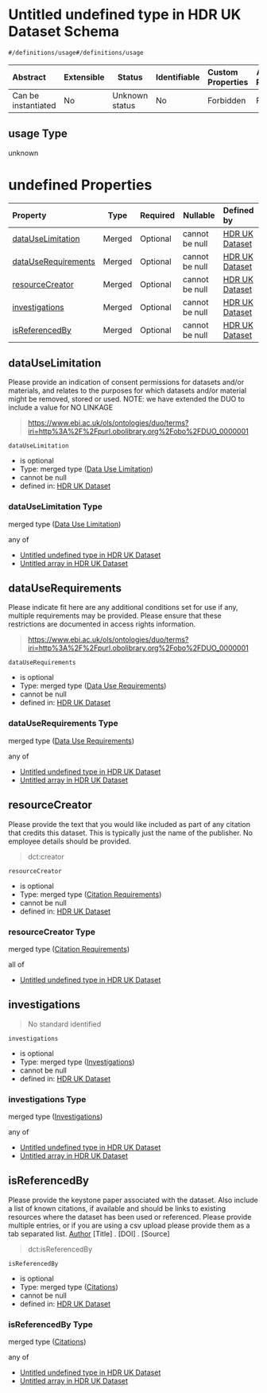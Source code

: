 # Untitled undefined type in HDR UK Dataset Schema

```txt
#/definitions/usage#/definitions/usage
```




| Abstract            | Extensible | Status         | Identifiable | Custom Properties | Additional Properties | Access Restrictions | Defined In                                                                                         |
| :------------------ | ---------- | -------------- | ------------ | :---------------- | --------------------- | ------------------- | -------------------------------------------------------------------------------------------------- |
| Can be instantiated | No         | Unknown status | No           | Forbidden         | Forbidden             | none                | [dataset.schema.json\*](../../../schema/dataset/latest/dataset.schema.json "open original schema") |

## usage Type

unknown

# undefined Properties

| Property                                    | Type   | Required | Nullable       | Defined by                                                                                                                                                                                |
| :------------------------------------------ | ------ | -------- | -------------- | :---------------------------------------------------------------------------------------------------------------------------------------------------------------------------------------- |
| [dataUseLimitation](#dataUseLimitation)     | Merged | Optional | cannot be null | [HDR UK Dataset](dataset-definitions-usage-properties-data-use-limitation.md "\#/properties/accessibility/usage/dataUseLimitation#/definitions/usage/properties/dataUseLimitation")       |
| [dataUseRequirements](#dataUseRequirements) | Merged | Optional | cannot be null | [HDR UK Dataset](dataset-definitions-usage-properties-data-use-requirements.md "\#/properties/accessibility/usage/dataUseRequirements#/definitions/usage/properties/dataUseRequirements") |
| [resourceCreator](#resourceCreator)         | Merged | Optional | cannot be null | [HDR UK Dataset](dataset-definitions-usage-properties-citation-requirements.md "\#/properties/accessibility/usage/resourceCreator#/definitions/usage/properties/resourceCreator")         |
| [investigations](#investigations)           | Merged | Optional | cannot be null | [HDR UK Dataset](dataset-definitions-usage-properties-investigations.md "\#/definitions/usage#/definitions/usage/properties/investigations")                                              |
| [isReferencedBy](#isReferencedBy)           | Merged | Optional | cannot be null | [HDR UK Dataset](dataset-definitions-usage-properties-citations.md "\#/definitions/usage#/definitions/usage/properties/isReferencedBy")                                                   |

## dataUseLimitation

Please provide an indication of consent permissions for datasets and/or materials, and relates to the purposes for which datasets and/or material might be removed, stored or used. NOTE: we have extended the DUO to include a value for NO LINKAGE


> <https://www.ebi.ac.uk/ols/ontologies/duo/terms?iri=http%3A%2F%2Fpurl.obolibrary.org%2Fobo%2FDUO_0000001>
>

`dataUseLimitation`

-   is optional
-   Type: merged type ([Data Use Limitation](dataset-definitions-usage-properties-data-use-limitation.md))
-   cannot be null
-   defined in: [HDR UK Dataset](dataset-definitions-usage-properties-data-use-limitation.md "\#/properties/accessibility/usage/dataUseLimitation#/definitions/usage/properties/dataUseLimitation")

### dataUseLimitation Type

merged type ([Data Use Limitation](dataset-definitions-usage-properties-data-use-limitation.md))

any of

-   [Untitled undefined type in HDR UK Dataset](dataset-definitions-usage-properties-data-use-limitation-anyof-0.md "check type definition")
-   [Untitled array in HDR UK Dataset](dataset-definitions-usage-properties-data-use-limitation-anyof-1.md "check type definition")

## dataUseRequirements

Please indicate fit here are any additional conditions set for use if any, multiple requirements may be provided. Please ensure that these restrictions are documented in access rights information.


> <https://www.ebi.ac.uk/ols/ontologies/duo/terms?iri=http%3A%2F%2Fpurl.obolibrary.org%2Fobo%2FDUO_0000001>
>

`dataUseRequirements`

-   is optional
-   Type: merged type ([Data Use Requirements](dataset-definitions-usage-properties-data-use-requirements.md))
-   cannot be null
-   defined in: [HDR UK Dataset](dataset-definitions-usage-properties-data-use-requirements.md "\#/properties/accessibility/usage/dataUseRequirements#/definitions/usage/properties/dataUseRequirements")

### dataUseRequirements Type

merged type ([Data Use Requirements](dataset-definitions-usage-properties-data-use-requirements.md))

any of

-   [Untitled undefined type in HDR UK Dataset](dataset-definitions-usage-properties-data-use-requirements-anyof-0.md "check type definition")
-   [Untitled array in HDR UK Dataset](dataset-definitions-usage-properties-data-use-requirements-anyof-1.md "check type definition")

## resourceCreator

Please provide the text that you would like included as part of any citation that credits this dataset. This is typically just the name of the publisher.   No employee details should be provided.


> dct:creator
>

`resourceCreator`

-   is optional
-   Type: merged type ([Citation Requirements](dataset-definitions-usage-properties-citation-requirements.md))
-   cannot be null
-   defined in: [HDR UK Dataset](dataset-definitions-usage-properties-citation-requirements.md "\#/properties/accessibility/usage/resourceCreator#/definitions/usage/properties/resourceCreator")

### resourceCreator Type

merged type ([Citation Requirements](dataset-definitions-usage-properties-citation-requirements.md))

all of

-   [Untitled undefined type in HDR UK Dataset](dataset-definitions-usage-properties-citation-requirements-allof-0.md "check type definition")

## investigations




> No standard identified
>

`investigations`

-   is optional
-   Type: merged type ([Investigations](dataset-definitions-usage-properties-investigations.md))
-   cannot be null
-   defined in: [HDR UK Dataset](dataset-definitions-usage-properties-investigations.md "\#/definitions/usage#/definitions/usage/properties/investigations")

### investigations Type

merged type ([Investigations](dataset-definitions-usage-properties-investigations.md))

any of

-   [Untitled undefined type in HDR UK Dataset](dataset-definitions-usage-properties-investigations-anyof-0.md "check type definition")
-   [Untitled array in HDR UK Dataset](dataset-definitions-usage-properties-investigations-anyof-1.md "check type definition")

## isReferencedBy

Please provide the keystone paper associated with the dataset. Also include a list of known citations, if available and should be links to existing resources where the dataset has been used or referenced. Please provide multiple entries, or if you are using a csv upload please provide them as a tab separated list. [Author]([Year]) [Title] . [DOI] . [Source]


> dct:isReferencedBy 
>

`isReferencedBy`

-   is optional
-   Type: merged type ([Citations](dataset-definitions-usage-properties-citations.md))
-   cannot be null
-   defined in: [HDR UK Dataset](dataset-definitions-usage-properties-citations.md "\#/definitions/usage#/definitions/usage/properties/isReferencedBy")

### isReferencedBy Type

merged type ([Citations](dataset-definitions-usage-properties-citations.md))

any of

-   [Untitled undefined type in HDR UK Dataset](dataset-definitions-usage-properties-citations-anyof-0.md "check type definition")
-   [Untitled array in HDR UK Dataset](dataset-definitions-usage-properties-citations-anyof-1.md "check type definition")
